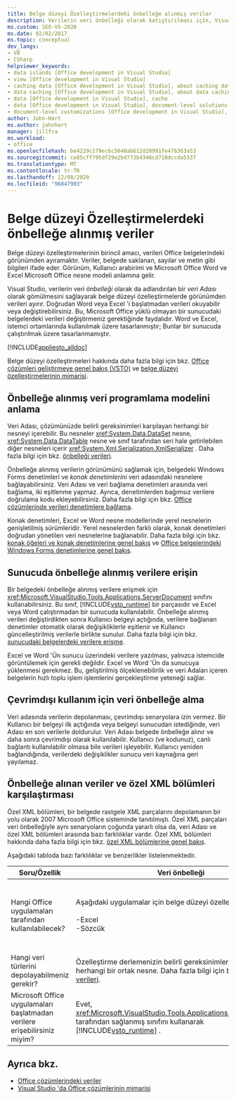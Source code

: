 ```yaml
---
title: Belge düzeyi Özelleştirmelerdeki önbelleğe alınmış veriler
description: Verilerin veri önbelleği olarak katıştırılması için, Visual Studio 'Nun verileri belge düzeyi özelleştirmelerindeki görünümden nasıl ayırılacağını öğrenin.
ms.custom: SEO-VS-2020
ms.date: 02/02/2017
ms.topic: conceptual
dev_langs:
- VB
- CSharp
helpviewer_keywords:
- data islands [Office development in Visual Studio]
- view [Office development in Visual Studio]
- caching data [Office development in Visual Studio], about caching data
- data caching [Office development in Visual Studio], about data caching
- data [Office development in Visual Studio], cache
- data [Office development in Visual Studio], document-level solutions
- document-level customizations [Office development in Visual Studio], data model
author: John-Hart
ms.author: johnhart
manager: jillfra
ms.workload:
- office
ms.openlocfilehash: be4229c179ec6c5640ab612d28991fe476363a53
ms.sourcegitcommit: ce85cff795df29e2bd773b4346cd718dccda5337
ms.translationtype: MT
ms.contentlocale: tr-TR
ms.lasthandoff: 12/08/2020
ms.locfileid: "96847903"
---
```

# <a name="cached-data-in-document-level-customizations"></a>Belge düzeyi Özelleştirmelerdeki önbelleğe alınmış veriler
  Belge düzeyi özelleştirmelerinin birincil amacı, verileri Office belgelerindeki görünümden ayıramaktır. Veriler, belgede saklanan, sayılar ve metin gibi bilgileri ifade eder. Görünüm, Kullanıcı arabirimi ve Microsoft Office Word ve Excel Microsoft Office nesne modeli anlamına gelir.

 Visual Studio, verilerin veri *önbelleği* olarak da adlandırılan bir *veri Adası* olarak gömülmesini sağlayarak belge düzeyi özelleştirmelerde görünümden verileri ayırır. Doğrudan Word veya Excel 'i başlatmadan verileri okuyabilir veya değiştirebilirsiniz. Bu, Microsoft Office yüklü olmayan bir sunucudaki belgelerdeki verileri değiştirmeniz gerektiğinde faydalıdır. Word ve Excel, istemci ortamlarında kullanılmak üzere tasarlanmıştır; Bunlar bir sunucuda çalıştırılmak üzere tasarlanmamıştır.

 [!INCLUDE[appliesto_alldoc](../vsto/includes/appliesto-alldoc-md.md)]

 Belge düzeyi özelleştirmeleri hakkında daha fazla bilgi için bkz. [Office çözümleri geliştirmeye genel bakış &#40;VSTO&#41;](../vsto/office-solutions-development-overview-vsto.md) ve [belge düzeyi özelleştirmelerinin mimarisi](../vsto/architecture-of-document-level-customizations.md).

## <a name="understand-the-cached-data-programming-model"></a>Önbelleğe alınmış veri programlama modelini anlama
 Veri Adası, çözümünüzde belirli gereksinimleri karşılayan herhangi bir nesneyi içerebilir. Bu nesneler <xref:System.Data.DataSet> nesne, <xref:System.Data.DataTable> nesne ve sınıf tarafından seri hale getirilebilen diğer nesneleri içerir <xref:System.Xml.Serialization.XmlSerializer> . Daha fazla bilgi için bkz. [önbelleği verileri](../vsto/caching-data.md).

 Önbelleğe alınmış verilerin görünümünü sağlamak için, belgedeki Windows Forms denetimleri ve *konak denetimlerini* veri adasındaki nesnelere bağlayabilirsiniz. Veri Adası ve veri bağlama denetimleri arasında veri bağlama, iki eşitlenme yapmaz. Ayrıca, denetimlerden bağımsız verilere doğrulama kodu ekleyebilirsiniz. Daha fazla bilgi için bkz. [Office çözümlerinde verileri denetimlere bağlama](../vsto/binding-data-to-controls-in-office-solutions.md).

 Konak denetimleri, Excel ve Word nesne modellerinde yerel nesnelerin genişletilmiş sürümleridir. Yerel nesnelerden farklı olarak, konak denetimleri doğrudan yönetilen veri nesnelerine bağlanabilir. Daha fazla bilgi için bkz. [konak öğeleri ve konak denetimlerine genel bakış](../vsto/host-items-and-host-controls-overview.md) ve [Office belgelerindeki Windows Forms denetimlerine genel bakış](../vsto/windows-forms-controls-on-office-documents-overview.md).

## <a name="access-cached-data-on-the-server"></a>Sunucuda önbelleğe alınmış verilere erişin
 Bir belgedeki önbelleğe alınmış verilere erişmek için <xref:Microsoft.VisualStudio.Tools.Applications.ServerDocument> sınıfını kullanabilirsiniz. Bu sınıf, [!INCLUDE[vsto_runtime](../vsto/includes/vsto-runtime-md.md)] bir parçasıdır ve Excel veya Word çalıştırmadan bir sunucuda kullanılabilir. Önbelleğe alınmış verileri değiştirdikten sonra Kullanıcı belgeyi açtığında, verilere bağlanan denetimler otomatik olarak değişikliklerle eşitlenir ve Kullanıcı güncelleştirilmiş verilerle birlikte sunulur. Daha fazla bilgi için bkz. [sunucudaki belgelerdeki verilere erişme](../vsto/accessing-data-in-documents-on-the-server.md).

 Excel ve Word 'Ün sunucu üzerindeki verilere yazılması, yalnızca istemcide görüntülemek için gerekli değildir. Excel ve Word 'Ün da sunucuya yüklenmesi gerekmez. Bu, geliştirilmiş ölçeklenebilirlik ve veri Adaları içeren belgelerin hızlı toplu işlem işlemlerini gerçekleştirme yeteneği sağlar.

## <a name="data-caching-for-offline-use"></a>Çevrimdışı kullanım için veri önbelleğe alma
 Veri adasında verilerin depolanması, çevrimdışı senaryolara izin vermez. Bir Kullanıcı bir belgeyi ilk açtığında veya belgeyi sunucudan istediğinde, veri Adası en son verilerle doldurulur. Veri Adası belgede önbelleğe alınır ve daha sonra çevrimdışı olarak kullanılabilir. Kullanıcı (ve kodunuz), canlı bağlantı kullanılabilir olmasa bile verileri işleyebilir. Kullanıcı yeniden bağlandığında, verilerdeki değişiklikler sunucu veri kaynağına geri yayılamaz.

## <a name="cached-data-and-custom-xml-parts-compared"></a>Önbelleğe alınan veriler ve özel XML bölümleri karşılaştırması
 Özel XML bölümleri, bir belgede rastgele XML parçalarını depolamanın bir yolu olarak 2007 Microsoft Office sisteminde tanıtılmıştı. Özel XML parçaları veri önbelleğiyle aynı senaryoların çoğunda yararlı olsa da, veri Adası ve özel XML bölümleri arasında bazı farklılıklar vardır. Özel XML bölümleri hakkında daha fazla bilgi için bkz. [özel XML bölümlerine genel bakış](../vsto/custom-xml-parts-overview.md).

 Aşağıdaki tabloda bazı farklılıklar ve benzerlikler listelenmektedir.

|Soru/Özellik|Veri önbelleği|Özel XML bölümleri|
|-|----------------|----------------------|
|Hangi Office uygulamaları tarafından kullanılabilecek?|Aşağıdaki uygulamalar için belge düzeyi özelleştirmeleri:<br /><br /> -Excel<br />-Sözcük|Aşağıdaki uygulamalar için belge düzeyi ve uygulama düzeyi çözümler:<br /><br /> -Excel<br />-PowerPoint<br />-Sözcük|
|Hangi veri türlerini depolayabilmeniz gerekir?|Özelleştirme derlemenizin belirli gereksinimleri karşılayan herhangi bir ortak nesne. Daha fazla bilgi için bkz. [önbelleği verileri](../vsto/caching-data.md).|Herhangi bir XML verisi.|
|Microsoft Office uygulamaları başlatmadan verilere erişebilirsiniz miyim?|Evet, <xref:Microsoft.VisualStudio.Tools.Applications.ServerDocument> tarafından sağlanmış sınıfını kullanarak [!INCLUDE[vsto_runtime](../vsto/includes/vsto-runtime-md.md)] .|Evet, <xref:System.IO.Packaging> ad alanındaki sınıfları veya Open XML biçimi SDK 'sını kullanarak.|

## <a name="see-also"></a>Ayrıca bkz.
- [Office çözümlerindeki veriler](../vsto/data-in-office-solutions.md)
- [Visual Studio 'da Office çözümlerinin mimarisi](../vsto/architecture-of-office-solutions-in-visual-studio.md)
